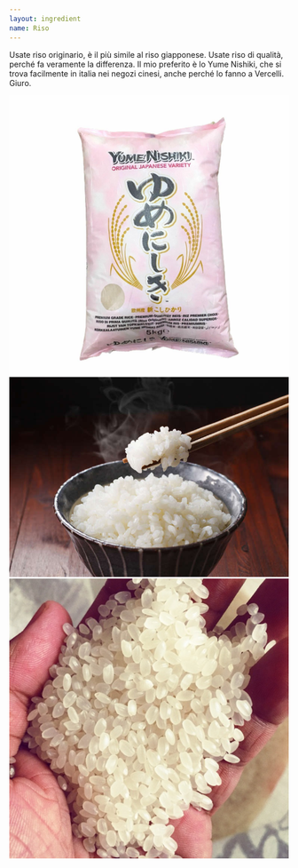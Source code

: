 ```yaml
---
layout: ingredient
name: Riso
---
```


Usate riso originario, è il più simile al riso giapponese. Usate riso di qualità, perché fa veramente la differenza. Il mio preferito è lo Yume Nishiki, che si trova facilmente in italia nei negozi cinesi, anche perché lo fanno a Vercelli. Giuro.

![Riso](/assets/images/ingredients/yume-nishiki.jpg)
![Riso](/assets/images/ingredients/rice-1.jpg)
![Riso](/assets/images/ingredients/rice-2.jpg)
